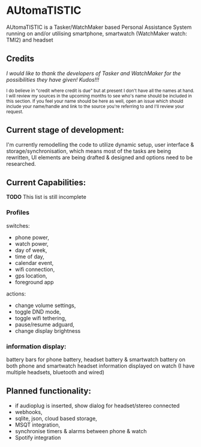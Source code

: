 # AUtomaTISTIC
AUtomaTISTIC is a Tasker/WatchMaker based Personal Assistance System running on and/or utilising smartphone, smartwatch (WatchMaker watch: TMI2) and headset

## Credits ##
_I would like to thank the developers of Tasker and WatchMaker for the possibilities they have given! Kudos!!!_

<sub>I do believe in "credit where credit is due" but at present I don't have all the names at hand.
I will review my sources in the upcoming months to see who's name should be included in this section. If you feel your name should be here as well, open an issue which should include your name/handle and link to the source you're referring to and I'll review your request.</sub>

## Current stage of development:
I'm currently remodelling the code to utilize dynamic setup, user interface & storage/synchronisation, which means most of the tasks are being rewritten, UI elements are being drafted & designed and options need to be researched.

## Current Capabilities:
**TODO**
This list is still incomplete
### Profiles
switches: 
  * phone power,
  * watch power,
  * day of week,
  * time of day,
  * calendar event,
  * wifi connection,
  * gps location,
  * foreground app
  
actions:
  * change volume settings,
  * toggle DND mode,
  * toggle wifi tethering,
  * pause/resume adguard, 
  * change display brightness

### information display:
battery bars for phone battery, headset battery & smartwatch battery on both phone and smartwatch
headset information displayed on watch (I have multiple headsets, bluetooth and wired)

## Planned functionality:
 - if audioplug is inserted, show dialog for headset/stereo connected
 - webhooks,
 - sqlite, json, cloud based storage, 
 - MSQT integration, 
 - synchronise timers & alarms between phone & watch
 - Spotify integration
